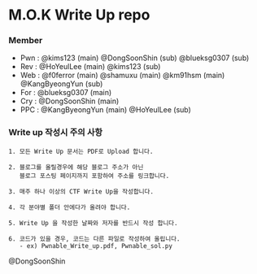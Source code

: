 ﻿# M.O.K Write Up repo
### Member

* Pwn : @kims123 (main) @DongSoonShin (sub) @blueksg0307 (sub)
* Rev : @HoYeulLee (main) @kims123 (sub)
* Web : @f0ferror (main) @shamuxu (main) @km91hsm (main) @KangByeongYun (sub)
* For : @blueksg0307 (main)
* Cry : @DongSoonShin (main)
* PPC : @KangByeongYun (main) @HoYeulLee (sub)

### Write up 작성시 주의 사항
```
1. 모든 Write Up 문서는 PDF로 Upload 합니다.

2. 블로그를 올릴경우에 해당 블로그 주소가 아닌 
   블로그 포스팅 페이지까지 포함하여 주소를 링크합니다.

3. 매주 하나 이상의 CTF Write Up을 작성합니다.

4. 각 분야별 폴더 안에다가 올려야 합니다.

5. Write Up 을 작성한 날짜와 저자를 반드시 작성 합니다.

6. 코드가 있을 경우, 코드는 다른 파일로 작성하여 올립니다.
   - ex) Pwnable_Write_up.pdf, Pwnable_sol.py
```
@DongSoonShin